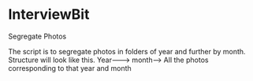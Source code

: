 # InterviewBit
Segregate Photos

The script is to segregate photos in folders of year and further by month.
Structure will look like this.
Year---> month--> All the photos corresponding to that year and month
